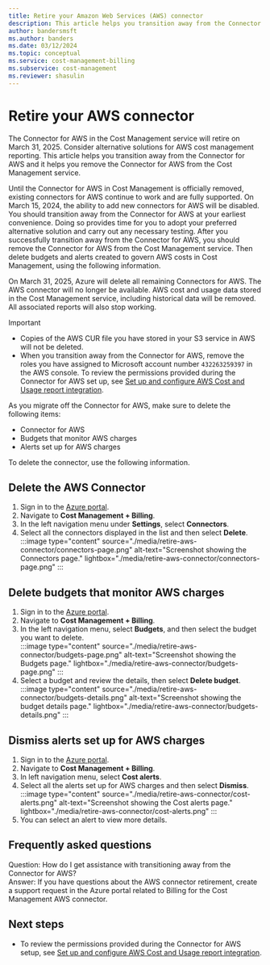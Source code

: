 ```yaml
---
title: Retire your Amazon Web Services (AWS) connector
description: This article helps you transition away from the Connector for AWS and it helps you remove it from Cost Management.
author: bandersmsft
ms.author: banders
ms.date: 03/12/2024
ms.topic: conceptual
ms.service: cost-management-billing
ms.subservice: cost-management
ms.reviewer: shasulin
---
```


# Retire your AWS connector

The Connector for AWS in the Cost Management service will retire on March 31, 2025. Consider alternative solutions for AWS cost management reporting. This article helps you transition away from the Connector for AWS and it helps you remove the Connector for AWS from the Cost Management service.

Until the Connector for AWS in Cost Management is officially removed, existing connectors for AWS continue to work and are fully supported. On March 15, 2024, the ability to add new connectors for AWS will be disabled. You should transition away from the Connector for AWS at your earliest convenience. Doing so provides time for you to adopt your preferred alternative solution and carry out any necessary testing. After you successfully transition away from the Connector for AWS, you should  remove the Connector for AWS from the Cost Management service. Then delete budgets and alerts created to govern AWS costs in Cost Management, using the following information.

On March 31, 2025, Azure will delete all remaining Connectors for AWS. The AWS connector will no longer be available. AWS cost and usage data stored in the Cost Management service, including historical data will be removed. All associated reports will also stop working.

> [!IMPORTANT]
> - Copies of the AWS CUR file you have stored in your S3 service in AWS will not be deleted.
> - When you transition away from the Connector for AWS, remove the roles you have assigned to Microsoft account number `432263259397` in the AWS console. To review the permissions provided during the Connector for AWS set up, see [Set up and configure AWS Cost and Usage report integration](aws-integration-set-up-configure.md#use-the-create-a-new-role-wizard).

As you migrate off the Connector for AWS, make sure to delete the following items:

- Connector for AWS
- Budgets that monitor AWS charges
- Alerts set up for AWS charges

To delete the connector, use the following information.

## Delete the AWS Connector

1. Sign in to the [Azure portal](https://portal.azure.com).
1. Navigate to **Cost Management + Billing**.
1. In the left navigation menu under **Settings**, select **Connectors**.
1. Select all the connectors displayed in the list and then select **Delete**.  
    :::image type="content" source="./media/retire-aws-connector/connectors-page.png" alt-text="Screenshot showing the Connectors page." lightbox="./media/retire-aws-connector/connectors-page.png" :::

## Delete budgets that monitor AWS charges

1. Sign in to the [Azure portal](https://portal.azure.com).
1. Navigate to **Cost Management + Billing**.
1. In the left navigation menu, select **Budgets**, and then select the budget you want to delete.  
    :::image type="content" source="./media/retire-aws-connector/budgets-page.png" alt-text="Screenshot showing the Budgets page." lightbox="./media/retire-aws-connector/budgets-page.png" :::
1. Select a budget and review the details, then select **Delete budget**.  
    :::image type="content" source="./media/retire-aws-connector/budgets-details.png" alt-text="Screenshot showing the budget details page." lightbox="./media/retire-aws-connector/budgets-details.png" :::

## Dismiss alerts set up for AWS charges

1. Sign in to the [Azure portal](https://portal.azure.com).
1. Navigate to **Cost Management + Billing**.
1. In left navigation menu, select **Cost alerts**.
1. Select all the alerts set up for AWS charges and then select **Dismiss**.  
    :::image type="content" source="./media/retire-aws-connector/cost-alerts.png" alt-text="Screenshot showing the Cost alerts page." lightbox="./media/retire-aws-connector/cost-alerts.png" :::
1. You can select an alert to view more details.

## Frequently asked questions

Question: How do I get assistance with transitioning away from the Connector for AWS?<br>
Answer: If you have questions about the AWS connector retirement, create a support request in the Azure portal related to Billing for the Cost Management AWS connector.

## Next steps

- To review the permissions provided during the Connector for AWS setup, see [Set up and configure AWS Cost and Usage report integration](aws-integration-set-up-configure.md#use-the-create-a-new-role-wizard).
